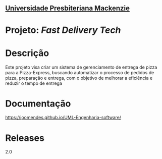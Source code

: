 <h2><a href= "https://www.mackenzie.br">Universidade Presbiteriana Mackenzie</a></h2>


# Projeto: *Fast Delivery Tech*

# Descrição

Este projeto visa criar um sistema de gerenciamento de entrega de pizza para a Pizza-Express, buscando automatizar o processo de pedidos de pizza, preparação e entrega, com o objetivo de melhorar a eficiência e reduzir o tempo de entrega

# Documentação

https://joomendes.github.io/UML-Engenharia-software/

# Releases

2.0
